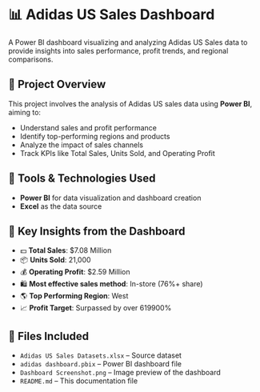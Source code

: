 # 📊 Adidas US Sales Dashboard

A Power BI dashboard visualizing and analyzing Adidas US Sales data to provide insights into sales performance, profit trends, and regional comparisons.

## 📁 Project Overview

This project involves the analysis of Adidas US sales data using **Power BI**, aiming to:

- Understand sales and profit performance
- Identify top-performing regions and products
- Analyze the impact of sales channels
- Track KPIs like Total Sales, Units Sold, and Operating Profit

## 🧰 Tools & Technologies Used

- **Power BI** for data visualization and dashboard creation
- **Excel** as the data source

## 📌 Key Insights from the Dashboard

- 💵 **Total Sales**: $7.08 Million  
- 📦 **Units Sold**: 21,000  
- 💰 **Operating Profit**: $2.59 Million  
- 🛍️ **Most effective sales method**: In-store (76%+ share)
- 🌎 **Top Performing Region**: West
- 📈 **Profit Target**: Surpassed by over 619900%

## 📂 Files Included

- `Adidas US Sales Datasets.xlsx` – Source dataset
- `adidas dashboard.pbix` – Power BI dashboard file
- `Dashboard Screenshot.png` – Image preview of the dashboard
- `README.md` – This documentation file